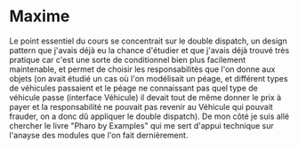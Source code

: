 # Maxime

Le point essentiel du cours se concentrait sur le double dispatch, un design pattern que j'avais déjà eu la chance d'étudier et que j'avais déjà trouvé très pratique car c'est une sorte de conditionnel bien plus facilement maintenable, et permet de choisir les responsabilités que l'on donne aux objets (on avait étudié un cas où l'on modélisait un péage, et différent types de véhicules passaient et le péage ne connaissant pas quel type de véhicule passe (interface Véhicule) il devait tout de même donner le prix à payer et la responsabilité ne pouvait pas revenir au Véhicule qui pouvait frauder, on a donc dû appliquer le double dispatch). De mon côté je suis allé chercher le livre "Pharo by Examples" qui me sert d'appui technique sur l'anayse des modules que l'on fait dernièrement.
